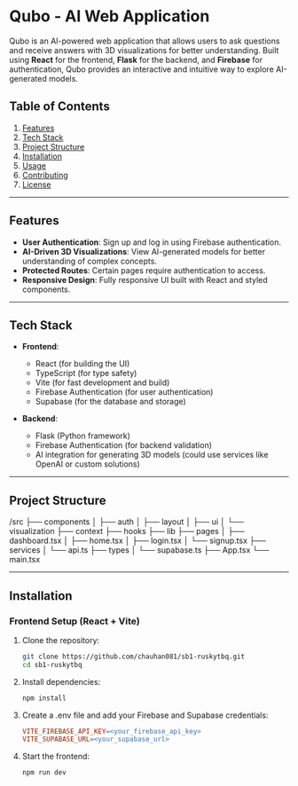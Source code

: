 # **Qubo - AI Web Application**

Qubo is an AI-powered web application that allows users to ask questions and receive answers with 3D visualizations for better understanding. Built using **React** for the frontend, **Flask** for the backend, and **Firebase** for authentication, Qubo provides an interactive and intuitive way to explore AI-generated models.

## **Table of Contents**
1. [Features](#features)
2. [Tech Stack](#tech-stack)
3. [Project Structure](#project-structure)
4. [Installation](#installation)
5. [Usage](#usage)
6. [Contributing](#contributing)
7. [License](#license)

---

## **Features**

- **User Authentication**: Sign up and log in using Firebase authentication.
- **AI-Driven 3D Visualizations**: View AI-generated models for better understanding of complex concepts.
- **Protected Routes**: Certain pages require authentication to access.
- **Responsive Design**: Fully responsive UI built with React and styled components.

---

## **Tech Stack**

- **Frontend**:
  - React (for building the UI)
  - TypeScript (for type safety)
  - Vite (for fast development and build)
  - Firebase Authentication (for user authentication)
  - Supabase (for the database and storage)

- **Backend**:
  - Flask (Python framework)
  - Firebase Authentication (for backend validation)
  - AI integration for generating 3D models (could use services like OpenAI or custom solutions)

---

## **Project Structure**

/src ├── components │ ├── auth │ ├── layout │ ├── ui │ └── visualization ├── context ├── hooks ├── lib ├── pages │ ├── dashboard.tsx │ ├── home.tsx │ ├── login.tsx │ └── signup.tsx ├── services │ └── api.ts ├── types │ └── supabase.ts ├── App.tsx └── main.tsx


---

## **Installation**

### **Frontend Setup (React + Vite)**

1. Clone the repository:

   ```bash
   git clone https://github.com/chauhan081/sb1-ruskytbq.git
   cd sb1-ruskytbq

2. Install dependencies:

   ```bash
   npm install
3. Create a .env file and add your Firebase and Supabase credentials:

   ```makefile
   VITE_FIREBASE_API_KEY=<your_firebase_api_key>
   VITE_SUPABASE_URL=<your_supabase_url>
   
4. Start the frontend:
   ```bash
   npm run dev
   
